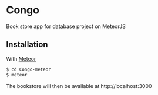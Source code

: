 # Congo
Book store app for database project on MeteorJS


## Installation

With [Meteor](https://www.meteor.com/install)

```bash
$ cd Congo-meteor
$ meteor
```

The bookstore will then be available at http://localhost:3000
